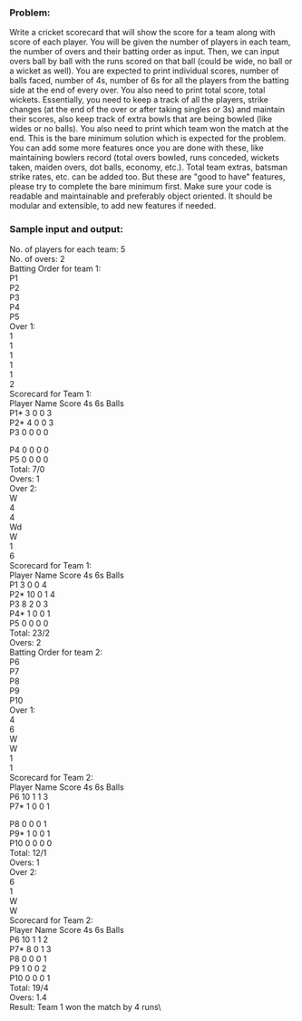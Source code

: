 ### Problem:
Write a cricket scorecard that will show the score for a team along with score of each player.
You will be given the number of players in each team, the number of overs and their batting
order as input. Then, we can input overs ball by ball with the runs scored on that ball (could be
wide, no ball or a wicket as well).
You are expected to print individual scores, number of balls faced, number of 4s, number of 6s
for all the players from the batting side at the end of every over. You also need to print total
score, total wickets. Essentially, you need to keep a track of all the players, strike changes (at
the end of the over or after taking singles or 3s) and maintain their scores, also keep track of
extra bowls that are being bowled (like wides or no balls). You also need to print which team
won the match at the end.
This is the bare minimum solution which is expected for the problem. You can add some more
features once you are done with these, like maintaining bowlers record (total overs bowled, runs
conceded, wickets taken, maiden overs, dot balls, economy, etc.). Total team extras, batsman
strike rates, etc. can be added too. But these are "good to have" features, please try to complete
the bare minimum first.
Make sure your code is readable and maintainable and preferably object oriented. It should be
modular and extensible, to add new features if needed.
### Sample input and output:
No. of players for each team: 5\
No. of overs: 2\
Batting Order for team 1:\
P1\
P2\
P3\
P4\
P5\
Over 1:\
1\
1\
1\
1\
1\
2\
Scorecard for Team 1:\
Player Name Score 4s 6s Balls\
P1* 3 0 0 3\
P2* 4 0 0 3\
P3 0 0 0 0

P4 0 0 0 0\
P5 0 0 0 0\
Total: 7/0\
Overs: 1\
Over 2:\
W\
4\
4\
Wd\
W\
1\
6\
Scorecard for Team 1:\
Player Name Score 4s 6s Balls\
P1 3 0 0 4\
P2* 10 0 1 4\
P3 8 2 0 3\
P4* 1 0 0 1\
P5 0 0 0 0\
Total: 23/2\
Overs: 2\
Batting Order for team 2:\
P6\
P7\
P8\
P9\
P10\
Over 1:\
4\
6\
W\
W\
1\
1\
Scorecard for Team 2:\
Player Name Score 4s 6s Balls\
P6 10 1 1 3\
P7* 1 0 0 1

P8 0 0 0 1\
P9* 1 0 0 1\
P10 0 0 0 0\
Total: 12/1\
Overs: 1\
Over 2:\
6\
1\
W\
W\
Scorecard for Team 2:\
Player Name Score 4s 6s Balls\
P6 10 1 1 2\
P7* 8 0 1 3\
P8 0 0 0 1\
P9 1 0 0 2\
P10 0 0 0 1\
Total: 19/4\
Overs: 1.4\
Result: Team 1 won the match by 4 runs\